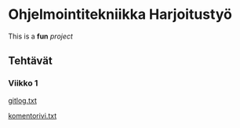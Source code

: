 # Ohjelmointitekniikka Harjoitustyö

This is a **fun** *project*

## Tehtävät
### Viikko 1

[gitlog.txt](laskarit/viikko1/gitlog.txt)

[komentorivi.txt](laskarit/viikko1/komentorivi.txt)
